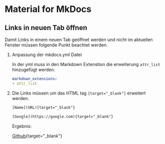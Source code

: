 # Material for MkDocs

## Links in neuen Tab öffnen

Damit Links in einem neuen Tab geöffnet werden und nicht im aktuellen Fenster müssen folgende Punkt beachtet werden.

1. Anpassung der mkdocs.yml Datei

    In der yml muss in den Markdown Extenstion die erweiterung `attr_list` hinzugefügt werden.

    ```yml
    markdown_extensions:
    - attr_list
    ```

2. Die Links müssen um das HTML tag `{target="_blank"}` erweitert werden.

    ```txt
    [Name](URL){target="_blank"}
    ```

    ```txt
    [Google](https://google.com){target="_blank"}
    ```

    Ergebnis:

    [Github](https://github.com){target="_blank"}
